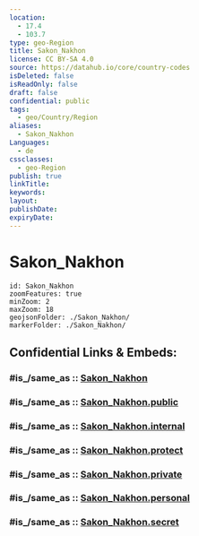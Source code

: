 ```yaml
---
location:
  - 17.4
  - 103.7
type: geo-Region
title: Sakon_Nakhon
license: CC BY-SA 4.0
source: https://datahub.io/core/country-codes
isDeleted: false
isReadOnly: false
draft: false
confidential: public
tags:
  - geo/Country/Region
aliases:
  - Sakon_Nakhon
Languages:
  - de
cssclasses:
  - geo-Region
publish: true
linkTitle:
keywords:
layout:
publishDate:
expiryDate:
---
```


# Sakon_Nakhon

```leaflet
id: Sakon_Nakhon
zoomFeatures: true 
minZoom: 2 
maxZoom: 18
geojsonFolder: ./Sakon_Nakhon/
markerFolder: ./Sakon_Nakhon/
```


## Confidential Links & Embeds: 

### #is_/same_as :: [Sakon_Nakhon](/_Standards/Earth/Continent/Asia/Asia~South~East/Thailand/Provinces~Thailand/Sakon_Nakhon.md) 

### #is_/same_as :: [Sakon_Nakhon.public](/_public/Earth/Continent/Asia/Asia~South~East/Thailand/Provinces~Thailand/Sakon_Nakhon.public.md) 

### #is_/same_as :: [Sakon_Nakhon.internal](/_internal/Earth/Continent/Asia/Asia~South~East/Thailand/Provinces~Thailand/Sakon_Nakhon.internal.md) 

### #is_/same_as :: [Sakon_Nakhon.protect](/_protect/Earth/Continent/Asia/Asia~South~East/Thailand/Provinces~Thailand/Sakon_Nakhon.protect.md) 

### #is_/same_as :: [Sakon_Nakhon.private](/_private/Earth/Continent/Asia/Asia~South~East/Thailand/Provinces~Thailand/Sakon_Nakhon.private.md) 

### #is_/same_as :: [Sakon_Nakhon.personal](/_personal/Earth/Continent/Asia/Asia~South~East/Thailand/Provinces~Thailand/Sakon_Nakhon.personal.md) 

### #is_/same_as :: [Sakon_Nakhon.secret](/_secret/Earth/Continent/Asia/Asia~South~East/Thailand/Provinces~Thailand/Sakon_Nakhon.secret.md)

